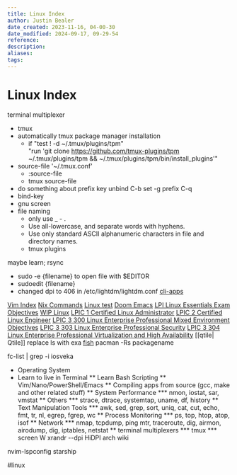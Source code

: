 ```yaml
---
title: Linux Index
author: Justin Bealer
date_created: 2023-11-16, 04-00-30
date_modified: 2024-09-17, 09-29-54
reference: 
description: 
aliases: 
tags: 
---
```

# Linux Index

terminal multiplexer
 - tmux
  - automatically tmux package manager installation
    - if "test ! -d ~/.tmux/plugins/tpm" \
   "run 'git clone https://github.com/tmux-plugins/tpm ~/.tmux/plugins/tpm && ~/.tmux/plugins/tpm/bin/install_plugins'"
  - source-file '~/.tmux.conf'
    - :source-file
    - tmux source-file
  - do something about prefix key
    unbind C-b
    set -g prefix C-q
  - bind-key
 - gnu screen
- file naming
  - only use _ - .
  - Use all-lowercase, and separate words with hyphens.
  - Use only standard ASCII alphanumeric characters in file and directory names.
  - tmux plugins

maybe learn; rsync
- sudo -e {filename} to open file with $EDITOR
- sudoedit {filename}
- changed dpi to 406 in /etc/lightdm/lightdm.conf
[cli-apps](cli-apps.md)
<!--ID: 1639528998433-->


[Vim Index](00-vim-idx.md)
[Nix Commands](Nix-Commands.md)
[Linux test](Linux-test.md)
[Doom Emacs](Doom-Emacs.md)
[LPI Linux Essentials Exam Objectives](LPI-Linux-Essentials-Exam-Objectives.md)
[WIP Linux](WIP-Linux.md)
[LPIC 1 Certified Linux Administrator](LPIC-1-Certified-Linux-Administrator.md)
[LPIC 2 Certified Linux Engineer](LPIC-2-Certified-Linux-Engineer.md)
[LPIC 3 300 Linux Enterprise Professional Mixed Environment Objectives](LPIC-3-300-Linux-Enterprise-Professional-Mixed-Environment-Objectives.md)
[LPIC 3 303 Linux Enterprise Professional Security](LPIC-3-303-Linux-Enterprise-Professional-Security.md)
[LPIC 3 304 Linux Enterprise Professional Virtualization and High Availability](LPIC-3-304-Linux-Enterprise-Professional-Virtualization-and-High-Availability.md)
[[qtile| Qtile]]
replace ls with exa
[fish](fish.md)
pacman -Rs packagename

fc-list | grep -i iosveka

* Operating System
* Learn to live in Terminal
** Learn Bash Scripting
** Vim/Nano/PowerShell/Emacs
** Compiling apps from source (gcc, make and other related stuff)
** System Performance
*** nmon, iostat, sar, vmstat
** Others
*** strace, dtrace, systemtap, uname, df, history
** Text Manipulation Tools
*** awk, sed, grep, sort, uniq, cat, cut, echo, fmt, tr, nl, egrep, fgrep, wc
** Process Monitoring
*** ps, top, htop, atop, isof
** Network
*** nmap, tcpdump, ping mtr, traceroute, dig, airmon, airodump, dig, iptables,
    netstat
** terminal multiplexers
*** tmux
*** screen
W
xrandr --dpi
HiDPI arch wiki

nvim-lspconfig
starship

  #linux
